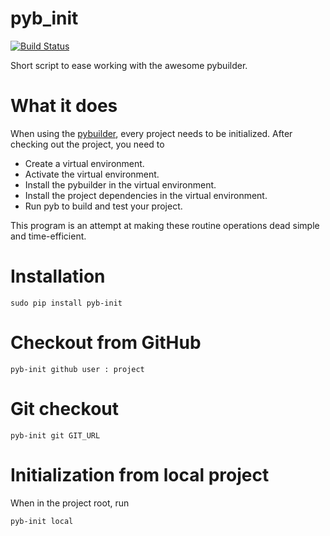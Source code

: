 pyb_init
========

[![Build Status](https://travis-ci.org/mriehl/pyb_init.png?branch=master)](https://travis-ci.org/mriehl/pyb_init)

Short script to ease working with the awesome pybuilder.

# What it does
When using the [pybuilder](http://pybuilder.github.com), every project needs to be initialized.
After checking out the project, you need to
 - Create a virtual environment.
 - Activate the virtual environment.
 - Install the pybuilder in the virtual environment.
 - Install the project dependencies in the virtual environment.
 - Run pyb to build and test your project.

This program is an attempt at making these routine operations dead simple and time-efficient.

# Installation
```
sudo pip install pyb-init
```

# Checkout from GitHub

```
pyb-init github user : project
```

# Git checkout
```
pyb-init git GIT_URL
```

# Initialization from local project
When in the project root, run


```
pyb-init local
```
